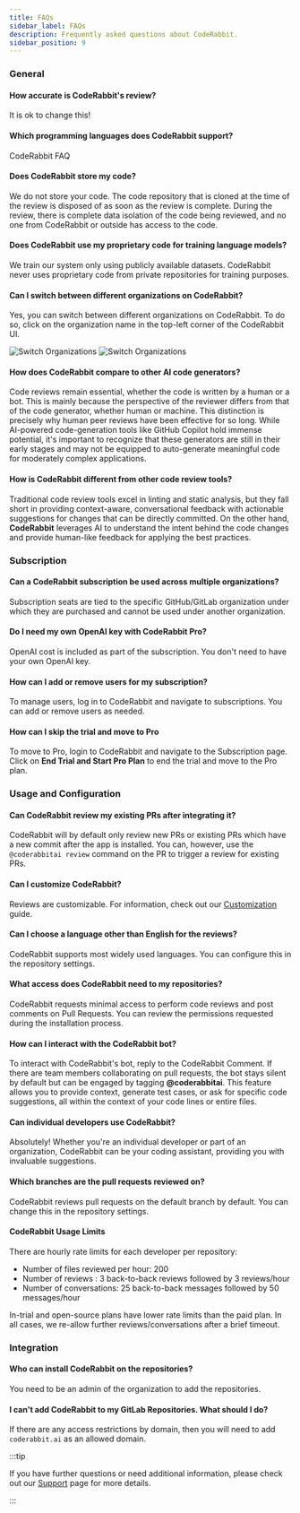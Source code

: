```yaml
---
title: FAQs
sidebar_label: FAQs
description: Frequently asked questions about CodeRabbit.
sidebar_position: 9
---
```


### General

#### How accurate is CodeRabbit's review?

It is ok to change this!

#### Which programming languages does CodeRabbit support?

CodeRabbit FAQ

#### Does CodeRabbit store my code?

We do not store your code. The code repository that is cloned at the time of the review is
disposed of as soon as the review is complete. During the review, there is
complete data isolation of the code being reviewed, and no one from CodeRabbit
or outside has access to the code.

#### Does CodeRabbit use my proprietary code for training language models?

We train our system only using publicly available datasets. CodeRabbit never
uses proprietary code from private repositories for training purposes.

#### Can I switch between different organizations on CodeRabbit?

Yes, you can switch between different organizations on CodeRabbit. To do so,
click on the organization name in the top-left corner of the CodeRabbit UI.

![Switch Organizations](/img/faq/cr_support_orgs_light.png#gh-light-mode-only)
![Switch Organizations](/img/faq/cr_support_orgs_dark.png#gh-dark-mode-only)

#### How does CodeRabbit compare to other AI code generators?

Code reviews remain essential, whether the code is written by a human or a bot.
This is mainly because the perspective of the reviewer differs from that of the
code generator, whether human or machine. This distinction is precisely why
human peer reviews have been effective for so long. While AI-powered
code-generation tools like GitHub Copilot hold immense potential, it's important to recognize that
these generators are still in their early stages and may not be equipped to
auto-generate meaningful code for moderately complex applications.

#### How is CodeRabbit different from other code review tools?

Traditional code review tools excel in linting and static analysis, but they
fall short in providing context-aware, conversational feedback with actionable
suggestions for changes that can be directly committed. On the other hand,
**CodeRabbit** leverages AI to understand the intent behind the code changes and
provide human-like feedback for applying the best practices.

### Subscription

#### Can a CodeRabbit subscription be used across multiple organizations?

Subscription seats are tied to the specific GitHub/GitLab organization under
which they are purchased and cannot be used under another organization.

#### Do I need my own OpenAI key with CodeRabbit Pro?

OpenAI cost is included as part of the subscription. You don't need to have your
own OpenAI key.

#### How can I add or remove users for my subscription?

To manage users, log in to CodeRabbit and navigate to subscriptions. You can add
or remove users as needed.

#### How can I skip the trial and move to Pro

To move to Pro, login to CodeRabbit and navigate to the Subscription page.
Click on **End Trial and Start Pro Plan** to end the trial and move to the Pro plan.

### Usage and Configuration

#### Can CodeRabbit review my existing PRs after integrating it?

CodeRabbit will by default only review new PRs or existing PRs which have a new
commit after the app is installed. You can, however, use the
`@coderabbitai review` command on the PR to trigger a review for existing PRs.

#### Can I customize CodeRabbit?

Reviews are customizable. For information, check out our
[Customization](./guides/review-instructions.md) guide.

#### Can I choose a language other than English for the reviews?

CodeRabbit supports most widely used languages. You can configure this in the
repository settings.

#### What access does CodeRabbit need to my repositories?

CodeRabbit requests minimal access to perform code reviews and post comments on
Pull Requests. You can review the permissions requested during the installation process.

#### How can I interact with the CodeRabbit bot?

To interact with CodeRabbit's bot, reply to the CodeRabbit Comment. If there are
team members collaborating on pull requests, the bot stays silent by default but
can be engaged by tagging **@coderabbitai**. This feature allows you to provide
context, generate test cases, or ask for specific code suggestions, all within
the context of your code lines or entire files.

#### Can individual developers use CodeRabbit?

Absolutely! Whether you're an individual developer or part of an organization,
CodeRabbit can be your coding assistant, providing you with invaluable
suggestions.

#### Which branches are the pull requests reviewed on?

CodeRabbit reviews pull requests on the default branch by default. You can
change this in the repository settings.

#### CodeRabbit Usage Limits

There are hourly rate limits for each developer per repository:

- Number of files reviewed per hour: 200
- Number of reviews : 3 back-to-back reviews followed by 3 reviews/hour
- Number of conversations: 25 back-to-back messages followed by 50 messages/hour

In-trial and open-source plans have lower rate limits than the paid plan. In all
cases, we re-allow further reviews/conversations after a brief timeout.

### Integration

#### Who can install CodeRabbit on the repositories?

You need to be an admin of the organization to add the repositories.

#### I can't add CodeRabbit to my GitLab Repositories. What should I do?

If there are any access restrictions by domain, then you will need to add
`coderabbit.ai` as an allowed domain.

:::tip

If you have further questions or need additional information, please check out
our [Support](./about/support.md) page for more details.

:::
